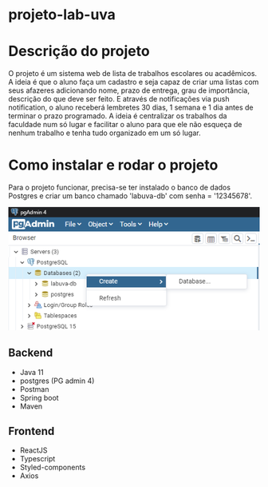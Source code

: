 # projeto-lab-uva

# Descrição do projeto
O projeto é um sistema web de lista de trabalhos escolares ou acadêmicos. A ideia é que o aluno faça um cadastro e seja capaz de criar uma listas com seus afazeres adicionando nome, prazo de entrega, grau de importância, descrição do que deve ser feito. E através de notificações via push notification, o aluno receberá lembretes 30 dias, 1 semana e 1 dia antes de terminar o prazo programado. A ideia é centralizar os trabalhos da faculdade num só lugar e facilitar o aluno para que ele não esqueça de nenhum trabalho e tenha tudo organizado em um só lugar.

# Como instalar e rodar o projeto
Para o projeto funcionar, precisa-se ter instalado o banco de dados Postgres e 
criar um banco chamado 'labuva-db' com senha = '12345678'.

![img.png](img.png)

## Backend
- Java 11
- postgres (PG admin 4)
- Postman
- Spring boot
- Maven

## Frontend
- ReactJS
- Typescript
- Styled-components
- Axios
